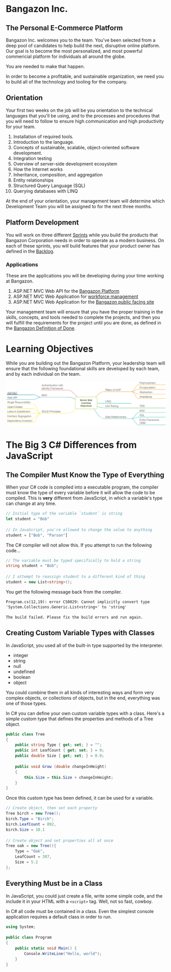# Bangazon Inc.

## The Personal E-Commerce Platform

Bangazon Inc. welcomes you to the team. You've been selected from a deep pool of candidates to help build the next, disruptive online platform. Our goal is to become the most personalized, and most powerful commericial platform for individuals all around the globe.

You are needed to make that happen.

In order to become a profitable, and sustainable organization, we need you to build all of the technology and tooling for the company.

## Orientation

Your first two weeks on the job will be you orientation to the technical languages that you'll be using, and to the processes and procedures that you will need to follow to ensure high communication and high productivity for your team.

1. Installation of required tools.
1. Introduction to the language.
1. Concepts of sustainable, scalable, object-oriented software development.
1. Integration testing
1. Overview of server-side development ecosystem
1. How the Internet works
1. Inheritance, composition, and aggregation
1. Entity relationships
1. Structured Query Language (SQL)
1. Querying databases with LINQ


At the end of your orientation, your management team will determine which Development Team you will be assigned to for the next three months.

## Platform Development

You will work on three different [Sprints](https://www.scruminc.com/sprint/) while you build the products that Bangazon Corporation needs in order to operate as a modern business. On each of these sprints, you will build features that your product owner has defined in the [Backlog](http://www.mountaingoatsoftware.com/agile/scrum/scrum-tools/product-backlog).

### Applications

These are the applications you will be developing during your time working at Bangazon.

1. ASP.NET MVC Web API for the [Bangazon Platform](https://github.com/nashville-software-school/csharp-bangazonapi-boilerplate)
1. ASP.NET MVC Web Application for [workforce management](https://github.com/nashville-software-school/csharp-workforce-boilerplate)
1. ASP.NET MVC Web Application for the [Bangazon public facing site](https://github.com/nashville-software-school/csharp-bangazonmvc-boilerplate)

Your management team will ensure that you have the proper training in the skills, concepts, and tools needed to complete the projects, and then you will fulfill the requirements for the project until you are done, as defined in the [Bangazon Definition of Done](https://github.com/nashville-software-school/bangazon-inc/blob/master/EMPLOYEE_HANDBOOK.md#definition-of-done).

# Learning Objectives

While you are building out the Bangazon Platform, your leadership team will ensure that the following foundational skills are developed by each team, and by each individual on the team.

![Learning objectives](./learning-objectives.png)

# The Big 3 C# Differences from JavaScript

## The Compiler Must Know the Type of Everything

When your C# code is compiled into a executable program, the compiler must know the type of every variable before it will allow the code to be compiled. This is **very** different from JavaScript, in which a variable's type can change at any time.

```js
// Initial type of the variable `student` is string
let student = "Bob"

// In JavaScript, you're allowed to change the value to anything
student = ["Bob", "Parson"]
```

The C# compiler will not allow this. If you attempt to run the following code...

```cs
// The variable must be typed specifically to hold a string
string student = "Bob";

// I attempt to reassign student to a different kind of thing
student = new List<string>();
```

You get the following message back from the compiler.

```
Program.cs(12,19): error CS0029: Cannot implicitly convert type 'System.Collections.Generic.List<string>' to 'string'

The build failed. Please fix the build errors and run again.
```

## Creating Custom Variable Types with Classes

In JavaScript, you used all of the built-in type supported by the interpreter.

* integer
* string
* null
* undefined
* boolean
* object

You could combine them in all kinds of interesting ways and form very complex objects, or collections of objects, but in the end, everything was one of those types.

In C# you can define your own custom variable types with a class. Here's a simple custom type that defines the properties and methods of a Tree object.

```cs
public class Tree
{
    public string Type { get; set; } = "";
    public int LeafCount { get; set; } = 0;
    public double Size { get; set; } = 0.0;

    public void Grow (double changeInHeight)
    {
        this.Size = this.Size + changeInHeight;
    }
}
```

Once this custom type has been defined, it can be used for a variable.

```cs
// Create object, then set each property
Tree birch = new Tree();
birch.Type = "Birch";
birch.LeafCount = 892,
birch.Size = 10.1

// Create object and set properties all at once
Tree oak = new Tree(){
    Type = "Oak",
    LeafCount = 307,
    Size = 5.2
};
```

## Everything Must be in a Class

In JavaScript, you could just create a file, write some simple code, and the include it in your HTML with a `<script>` tag. Well, not so fast, cowboy.

In C# all code must be contained in a class. Even the simplest console application requires a default class in order to run.

```cs
using System;

public class Program
{
    public static void Main() {
        Console.WriteLine("Hello, world");
    }
}
```
